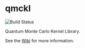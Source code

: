 # qmckl

![Build Status](https://github.com/TREX-CoE/qmckl/workflows/test-build/badge.svg?branch=main)

Quantum Monte Carlo Kernel Library.

See the [Wiki](https://github.com/TREX-CoE/qmckl/wiki) for more information.
